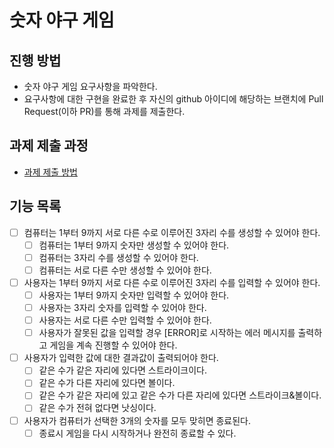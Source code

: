 # 숫자 야구 게임
## 진행 방법
* 숫자 야구 게임 요구사항을 파악한다.
* 요구사항에 대한 구현을 완료한 후 자신의 github 아이디에 해당하는 브랜치에 Pull Request(이하 PR)를 통해 과제를 제출한다.

## 과제 제출 과정
* [과제 제출 방법](https://github.com/next-step/nextstep-docs/tree/master/precourse)

## 기능 목록
* [ ] 컴퓨터는 1부터 9까지 서로 다른 수로 이루어진 3자리 수를 생성할 수 있어야 한다. 
  * [ ] 컴퓨터는 1부터 9까지 숫자만 생성할 수 있어야 한다. 
  * [ ] 컴퓨터는 3자리 수를 생성할 수 있어야 한다.
  * [ ] 컴퓨터는 서로 다른 수만 생성할 수 있어야 한다.
* [ ] 사용자는 1부터 9까지 서로 다른 수로 이루어진 3자리 수를 입력할 수 있어야 한다. 
  * [ ] 사용자는 1부터 9까지 숫자만 입력할 수 있어야 한다. 
  * [ ] 사용자는 3자리 숫자를 입력할 수 있어야 한다. 
  * [ ] 사용자는 서로 다른 수만 입력할 수 있어야 한다. 
  * [ ] 사용자가 잘못된 값을 입력할 경우 [ERROR]로 시작하는 에러 메시지를 출력하고 게임을 계속 진행할 수 있어야 한다.
* [ ] 사용자가 입력한 값에 대한 결과값이 출력되어야 한다. 
  * [ ] 같은 수가 같은 자리에 있다면 스트라이크이다.
  * [ ] 같은 수가 다른 자리에 있다면 볼이다.
  * [ ] 같은 수가 같은 자리에 있고 같은 수가 다른 자리에 있다면 스트라이크&볼이다.
  * [ ] 같은 수가 전혀 없다면 낫싱이다.
* [ ] 사용자가 컴퓨터가 선택한 3개의 숫자를 모두 맞히면 종료된다. 
  * [ ] 종료시 게임을 다시 시작하거나 완전히 종료할 수 있다.
